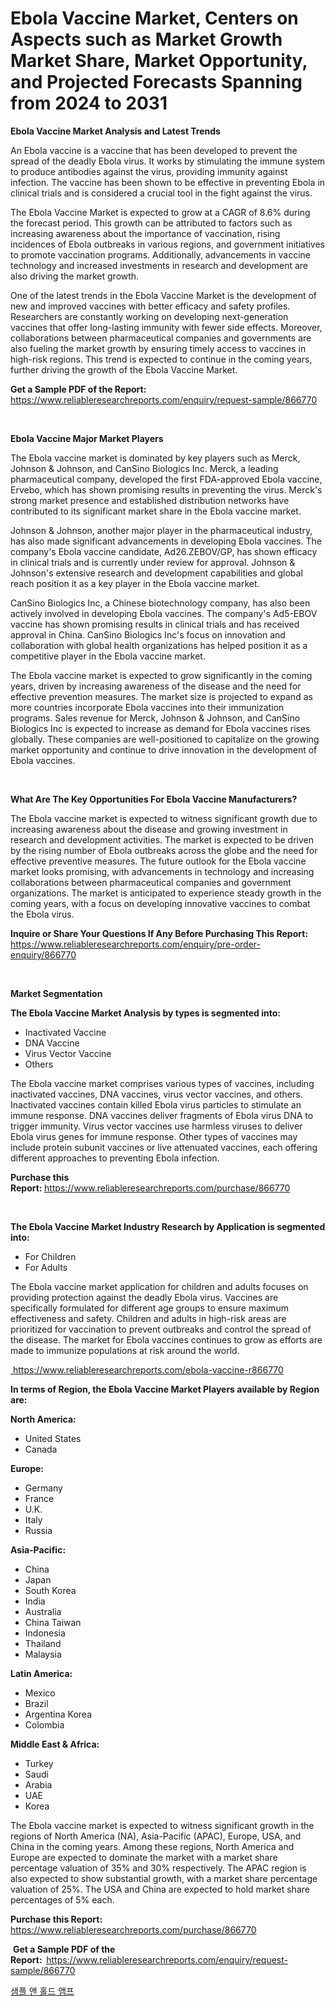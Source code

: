 <p><h1>Ebola Vaccine Market, Centers on Aspects such as Market Growth Market Share, Market Opportunity, and Projected Forecasts Spanning from 2024 to 2031</h1></p><p><strong>Ebola Vaccine Market Analysis and Latest Trends</strong></p>
<p><p>An Ebola vaccine is a vaccine that has been developed to prevent the spread of the deadly Ebola virus. It works by stimulating the immune system to produce antibodies against the virus, providing immunity against infection. The vaccine has been shown to be effective in preventing Ebola in clinical trials and is considered a crucial tool in the fight against the virus.</p><p>The Ebola Vaccine Market is expected to grow at a CAGR of 8.6% during the forecast period. This growth can be attributed to factors such as increasing awareness about the importance of vaccination, rising incidences of Ebola outbreaks in various regions, and government initiatives to promote vaccination programs. Additionally, advancements in vaccine technology and increased investments in research and development are also driving the market growth.</p><p>One of the latest trends in the Ebola Vaccine Market is the development of new and improved vaccines with better efficacy and safety profiles. Researchers are constantly working on developing next-generation vaccines that offer long-lasting immunity with fewer side effects. Moreover, collaborations between pharmaceutical companies and governments are also fueling the market growth by ensuring timely access to vaccines in high-risk regions. This trend is expected to continue in the coming years, further driving the growth of the Ebola Vaccine Market.</p></p>
<p><strong>Get a Sample PDF of the Report:&nbsp;</strong> <a href="https://www.reliableresearchreports.com/enquiry/request-sample/866770">https://www.reliableresearchreports.com/enquiry/request-sample/866770</a></p>
<p>&nbsp;</p>
<p><strong>Ebola Vaccine Major Market Players</strong></p>
<p><p>The Ebola vaccine market is dominated by key players such as Merck, Johnson & Johnson, and CanSino Biologics Inc. Merck, a leading pharmaceutical company, developed the first FDA-approved Ebola vaccine, Ervebo, which has shown promising results in preventing the virus. Merck's strong market presence and established distribution networks have contributed to its significant market share in the Ebola vaccine market.</p><p>Johnson & Johnson, another major player in the pharmaceutical industry, has also made significant advancements in developing Ebola vaccines. The company's Ebola vaccine candidate, Ad26.ZEBOV/GP, has shown efficacy in clinical trials and is currently under review for approval. Johnson & Johnson's extensive research and development capabilities and global reach position it as a key player in the Ebola vaccine market.</p><p>CanSino Biologics Inc, a Chinese biotechnology company, has also been actively involved in developing Ebola vaccines. The company's Ad5-EBOV vaccine has shown promising results in clinical trials and has received approval in China. CanSino Biologics Inc's focus on innovation and collaboration with global health organizations has helped position it as a competitive player in the Ebola vaccine market.</p><p>The Ebola vaccine market is expected to grow significantly in the coming years, driven by increasing awareness of the disease and the need for effective prevention measures. The market size is projected to expand as more countries incorporate Ebola vaccines into their immunization programs. Sales revenue for Merck, Johnson & Johnson, and CanSino Biologics Inc is expected to increase as demand for Ebola vaccines rises globally. These companies are well-positioned to capitalize on the growing market opportunity and continue to drive innovation in the development of Ebola vaccines.</p></p>
<p>&nbsp;</p>
<p><strong>What Are The Key Opportunities For Ebola Vaccine Manufacturers?</strong></p>
<p><p>The Ebola vaccine market is expected to witness significant growth due to increasing awareness about the disease and growing investment in research and development activities. The market is expected to be driven by the rising number of Ebola outbreaks across the globe and the need for effective preventive measures. The future outlook for the Ebola vaccine market looks promising, with advancements in technology and increasing collaborations between pharmaceutical companies and government organizations. The market is anticipated to experience steady growth in the coming years, with a focus on developing innovative vaccines to combat the Ebola virus.</p></p>
<p><strong>Inquire or Share Your Questions If Any Before Purchasing This Report:</strong> <a href="https://www.reliableresearchreports.com/enquiry/pre-order-enquiry/866770">https://www.reliableresearchreports.com/enquiry/pre-order-enquiry/866770</a></p>
<p>&nbsp;</p>
<p><strong>Market Segmentation</strong></p>
<p><strong>The Ebola Vaccine Market Analysis by types is segmented into:</strong></p>
<p><ul><li>Inactivated Vaccine</li><li>DNA Vaccine</li><li>Virus Vector Vaccine</li><li>Others</li></ul></p>
<p><p>The Ebola vaccine market comprises various types of vaccines, including inactivated vaccines, DNA vaccines, virus vector vaccines, and others. Inactivated vaccines contain killed Ebola virus particles to stimulate an immune response. DNA vaccines deliver fragments of Ebola virus DNA to trigger immunity. Virus vector vaccines use harmless viruses to deliver Ebola virus genes for immune response. Other types of vaccines may include protein subunit vaccines or live attenuated vaccines, each offering different approaches to preventing Ebola infection.</p></p>
<p><strong>Purchase this Report:&nbsp;</strong><a href="https://www.reliableresearchreports.com/purchase/866770">https://www.reliableresearchreports.com/purchase/866770</a></p>
<p>&nbsp;</p>
<p><strong>The Ebola Vaccine Market Industry Research by Application is segmented into:</strong></p>
<p><ul><li>For Children</li><li>For Adults</li></ul></p>
<p><p>The Ebola vaccine market application for children and adults focuses on providing protection against the deadly Ebola virus. Vaccines are specifically formulated for different age groups to ensure maximum effectiveness and safety. Children and adults in high-risk areas are prioritized for vaccination to prevent outbreaks and control the spread of the disease. The market for Ebola vaccines continues to grow as efforts are made to immunize populations at risk around the world.</p></p>
<p><a href="https://www.reliableresearchreports.com/ebola-vaccine-r866770">&nbsp;https://www.reliableresearchreports.com/ebola-vaccine-r866770</a></p>
<p><strong>In terms of Region, the Ebola Vaccine Market Players available by Region are:</strong></p>
<p>
    <p> <strong> North America: </strong>
        <ul>
            <li>United States</li>
            <li>Canada</li>
        </ul>
        </p> 
    <p> <strong> Europe: </strong>
        <ul>
            <li>Germany</li>
            <li>France</li>
            <li>U.K.</li>
            <li>Italy</li>
            <li>Russia</li>
        </ul>
        </p> 
    <p> <strong> Asia-Pacific: </strong>
        <ul>
            <li>China</li>
            <li>Japan</li>
            <li>South Korea</li>
            <li>India</li>
            <li>Australia</li>
            <li>China Taiwan</li>
            <li>Indonesia</li>
            <li>Thailand</li>
            <li>Malaysia</li>
        </ul>
        </p> 
    <p> <strong> Latin America: </strong>
        <ul>
            <li>Mexico</li>
            <li>Brazil</li>
            <li>Argentina Korea</li>
            <li>Colombia</li>
        </ul>
        </p> 
    <p> <strong> Middle East & Africa: </strong>
        <ul>
            <li>Turkey</li>
            <li>Saudi</li>
            <li>Arabia</li>
            <li>UAE</li>
            <li>Korea</li>
        </ul>
    </p>
    </p>
<p><p>The Ebola vaccine market is expected to witness significant growth in the regions of North America (NA), Asia-Pacific (APAC), Europe, USA, and China in the coming years. Among these regions, North America and Europe are expected to dominate the market with a market share percentage valuation of 35% and 30% respectively. The APAC region is also expected to show substantial growth, with a market share percentage valuation of 25%. The USA and China are expected to hold market share percentages of 5% each.</p></p>
<p><strong>Purchase this Report: </strong><a href="https://www.reliableresearchreports.com/purchase/866770">https://www.reliableresearchreports.com/purchase/866770</a></p>
<p>&nbsp;<strong>Get a Sample PDF of the Report:&nbsp;&nbsp;</strong><a href="https://www.reliableresearchreports.com/enquiry/request-sample/866770">https://www.reliableresearchreports.com/enquiry/request-sample/866770</a></p>
<p><strong></strong></p>
<p><p><a href="https://github.com/sougarounis/Market-Research-Report-List-3/blob/main/520299656404.md">샘플 앤 홀드 앰프</a></p></p>